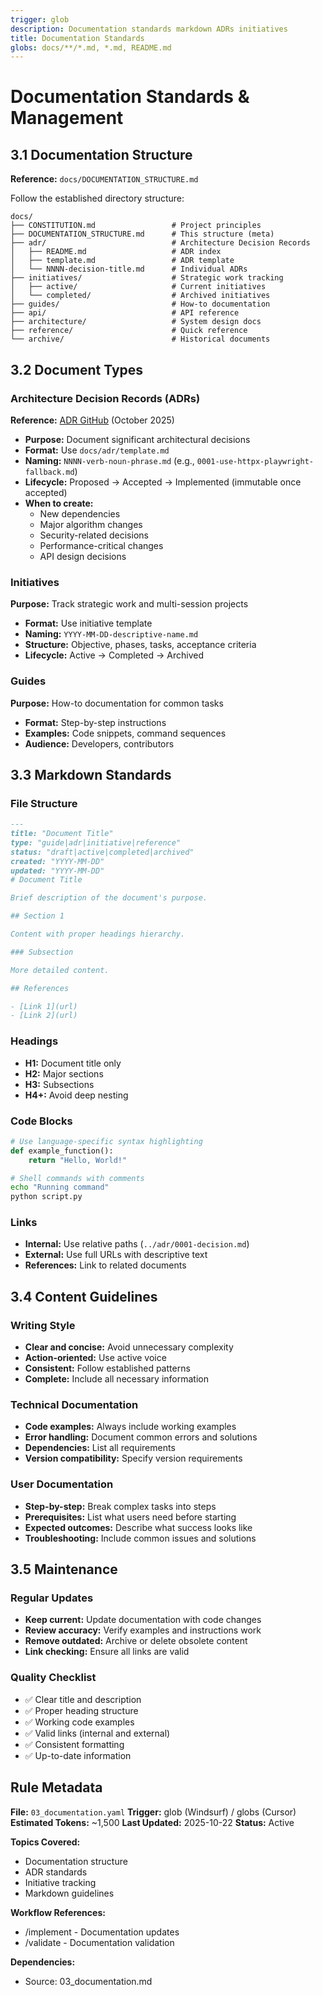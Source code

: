 ```yaml
---
trigger: glob
description: Documentation standards markdown ADRs initiatives
title: Documentation Standards
globs: docs/**/*.md, *.md, README.md
---
```


# Documentation Standards & Management

## 3.1 Documentation Structure

**Reference:** `docs/DOCUMENTATION_STRUCTURE.md`

Follow the established directory structure:

```text
docs/
├── CONSTITUTION.md                 # Project principles
├── DOCUMENTATION_STRUCTURE.md      # This structure (meta)
├── adr/                            # Architecture Decision Records
│   ├── README.md                   # ADR index
│   ├── template.md                 # ADR template
│   └── NNNN-decision-title.md      # Individual ADRs
├── initiatives/                    # Strategic work tracking
│   ├── active/                     # Current initiatives
│   └── completed/                  # Archived initiatives
├── guides/                         # How-to documentation
├── api/                            # API reference
├── architecture/                   # System design docs
├── reference/                      # Quick reference
└── archive/                        # Historical documents
```

## 3.2 Document Types

### Architecture Decision Records (ADRs)

**Reference:** [ADR GitHub](https://adr.github.io/) (October 2025)

- **Purpose:** Document significant architectural decisions
- **Format:** Use `docs/adr/template.md`
- **Naming:** `NNNN-verb-noun-phrase.md` (e.g., `0001-use-httpx-playwright-fallback.md`)
- **Lifecycle:** Proposed → Accepted → Implemented (immutable once accepted)
- **When to create:**
  - New dependencies
  - Major algorithm changes
  - Security-related decisions
  - Performance-critical changes
  - API design decisions

### Initiatives

**Purpose:** Track strategic work and multi-session projects

- **Format:** Use initiative template
- **Naming:** `YYYY-MM-DD-descriptive-name.md`
- **Structure:** Objective, phases, tasks, acceptance criteria
- **Lifecycle:** Active → Completed → Archived

### Guides

**Purpose:** How-to documentation for common tasks

- **Format:** Step-by-step instructions
- **Examples:** Code snippets, command sequences
- **Audience:** Developers, contributors

## 3.3 Markdown Standards

### File Structure

```markdown
---
title: "Document Title"
type: "guide|adr|initiative|reference"
status: "draft|active|completed|archived"
created: "YYYY-MM-DD"
updated: "YYYY-MM-DD"
# Document Title

Brief description of the document's purpose.

## Section 1

Content with proper headings hierarchy.

### Subsection

More detailed content.

## References

- [Link 1](url)
- [Link 2](url)
```

### Headings

- **H1:** Document title only
- **H2:** Major sections
- **H3:** Subsections
- **H4+:** Avoid deep nesting

### Code Blocks

```python
# Use language-specific syntax highlighting
def example_function():
    return "Hello, World!"
```

```bash
# Shell commands with comments
echo "Running command"
python script.py
```

### Links

- **Internal:** Use relative paths (`../adr/0001-decision.md`)
- **External:** Use full URLs with descriptive text
- **References:** Link to related documents

## 3.4 Content Guidelines

### Writing Style

- **Clear and concise:** Avoid unnecessary complexity
- **Action-oriented:** Use active voice
- **Consistent:** Follow established patterns
- **Complete:** Include all necessary information

### Technical Documentation

- **Code examples:** Always include working examples
- **Error handling:** Document common errors and solutions
- **Dependencies:** List all requirements
- **Version compatibility:** Specify version requirements

### User Documentation

- **Step-by-step:** Break complex tasks into steps
- **Prerequisites:** List what users need before starting
- **Expected outcomes:** Describe what success looks like
- **Troubleshooting:** Include common issues and solutions

## 3.5 Maintenance

### Regular Updates

- **Keep current:** Update documentation with code changes
- **Review accuracy:** Verify examples and instructions work
- **Remove outdated:** Archive or delete obsolete content
- **Link checking:** Ensure all links are valid

### Quality Checklist

- ✅ Clear title and description
- ✅ Proper heading structure
- ✅ Working code examples
- ✅ Valid links (internal and external)
- ✅ Consistent formatting
- ✅ Up-to-date information

## Rule Metadata

**File:** `03_documentation.yaml`
**Trigger:** glob (Windsurf) / globs (Cursor)
**Estimated Tokens:** ~1,500
**Last Updated:** 2025-10-22
**Status:** Active

**Topics Covered:**
- Documentation structure
- ADR standards
- Initiative tracking
- Markdown guidelines

**Workflow References:**
- /implement - Documentation updates
- /validate - Documentation validation

**Dependencies:**
- Source: 03_documentation.md
